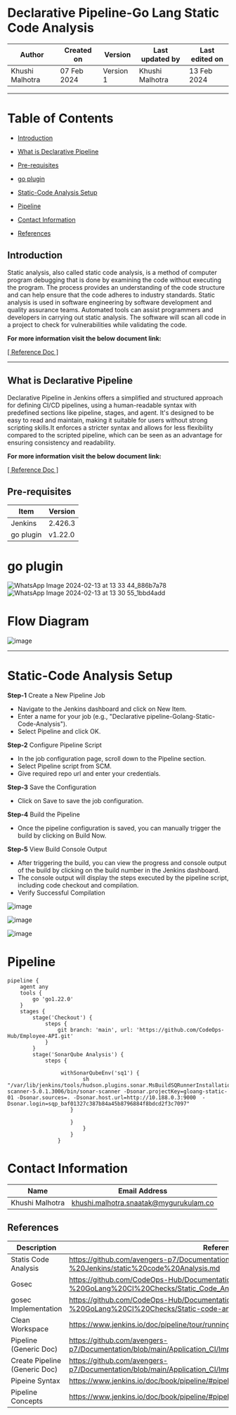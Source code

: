 # Declarative Pipeline-Go Lang Static Code Analysis

|   Author        |  Created on   |  Version   | Last updated by  | Last edited on |
| --------------- | --------------| -----------|----------------- | -------------- |
| Khushi Malhotra |  07 Feb 2024  |  Version 1 | Khushi Malhotra  | 13 Feb 2024    |
***
# Table of Contents
- [Introduction](https://github.com/CodeOps-Hub/Documentation/blob/main/Application_CI/Implementation/GolangCI/StaticCodeAnalysis/DeclarativePipeline/README.md#introduction)

- [What is Declarative Pipeline](https://github.com/CodeOps-Hub/Documentation/blob/main/Application_CI/Implementation/GolangCI/StaticCodeAnalysis/DeclarativePipeline/README.md#what-is-declarative-pipeline)

- [Pre-requisites](https://github.com/CodeOps-Hub/Documentation/blob/main/Application_CI/Implementation/GolangCI/StaticCodeAnalysis/DeclarativePipeline/README.md#pre-requisites)

- [go plugin](https://github.com/CodeOps-Hub/Documentation/blob/main/Application_CI/Implementation/GolangCI/StaticCodeAnalysis/DeclarativePipeline/README.md#go-plugin)

- [Static-Code Analysis Setup](https://github.com/CodeOps-Hub/Documentation/blob/main/Application_CI/Implementation/GolangCI/StaticCodeAnalysis/DeclarativePipeline/README.md#static-code-analysis-setup)

- [Pipeline](https://github.com/CodeOps-Hub/Documentation/blob/main/Application_CI/Implementation/GolangCI/StaticCodeAnalysis/DeclarativePipeline/README.md#pipeline)

- [Contact Information](https://github.com/CodeOps-Hub/Documentation/blob/main/Application_CI/Implementation/GolangCI/StaticCodeAnalysis/DeclarativePipeline/README.md#contact-information)

- [References](https://github.com/CodeOps-Hub/Documentation/blob/main/Application_CI/Implementation/GolangCI/StaticCodeAnalysis/DeclarativePipeline/README.md#references)

## Introduction
Static analysis, also called static code analysis, is a method of computer program debugging that is done by examining the code without executing the program. The process provides an understanding of the code structure and can help ensure that the code adheres to industry standards. Static analysis is used in software engineering by software development and quality assurance teams. Automated tools can assist programmers and developers in carrying out static analysis. The software will scan all code in a project to check for vulnerabilities while validating the code.

**For more information visit the below document link:**

[\[ Reference Doc \]](https://github.com/avengers-p7/Documentation/blob/main/Application_CI/Design/08-%20Jenkins/static%20code%20Analysis.md)

***
## What is Declarative Pipeline

Declarative Pipeline in Jenkins offers a simplified and structured approach for defining CI/CD pipelines, using a human-readable syntax with predefined sections like pipeline, stages, and agent. It's designed to be easy to read and maintain, making it suitable for users without strong scripting skills.It enforces a stricter syntax and allows for less flexibility compared to the scripted pipeline, which can be seen as an advantage for ensuring consistency and readability.

**For more information visit the below document link:**

[\[ Reference Doc \]](https://github.com/avengers-p7/Documentation/blob/main/Application_CI/Implementation/GenericDoc/jenkinsPipeline.md )


## Pre-requisites
| Item         | Version   |
|--------------|-----------|
| Jenkins      | 2.426.3 |
| go plugin    | v1.22.0 |

# go plugin
![WhatsApp Image 2024-02-13 at 13 33 44_886b7a78](https://github.com/avengers-p7/Documentation/assets/156056460/55c954ee-4937-496d-bff9-6ca2df8cca38)
![WhatsApp Image 2024-02-13 at 13 30 55_1bbd4add](https://github.com/avengers-p7/Documentation/assets/156056460/bb5dce1a-3952-4ebd-a40b-8a41a45375dd)

# Flow Diagram
![image](https://github.com/CodeOps-Hub/Documentation/assets/156056460/bcaea722-8f53-49d4-a185-f91c7276122b)
***

# Static-Code Analysis Setup 
**Step-1** Create a New Pipeline Job

- Navigate to the Jenkins dashboard and click on New Item.
- Enter a name for your job (e.g., "Declarative pipeline-Golang-Static-Code-Analysis").
- Select Pipeline and click OK.

**Step-2** Configure Pipeline Script

- In the job configuration page, scroll down to the Pipeline section.
- Select Pipeline script from SCM.
- Give required repo url and enter your credentials.

**Step-3** Save the Configuration

- Click on Save to save the job configuration.

**Step-4** Build the Pipeline

- Once the pipeline configuration is saved, you can manually trigger the build by clicking on Build Now.

**Step-5** View Build Console Output

- After triggering the build, you can view the progress and console output of the build by clicking on the build number in the Jenkins dashboard.
- The console output will display the steps executed by the pipeline script, including code checkout and compilation.
- Verify Successful Compilation

![image](https://github.com/CodeOps-Hub/Documentation/assets/156056460/6a6c23f4-ca5e-4a98-a078-bb5bab74a15a)

![image](https://github.com/CodeOps-Hub/Documentation/assets/156056460/253cd688-9ee0-4dd9-ad97-5144dcb3d6b3)

![image](https://github.com/CodeOps-Hub/Documentation/assets/156056460/40b763bb-c31a-4414-b1c4-a18768edfd96)

# Pipeline
```shell
pipeline {
    agent any
    tools {
        go 'go1.22.0'
    }
    stages {
        stage('Checkout') {
            steps {
                git branch: 'main', url: 'https://github.com/CodeOps-Hub/Employee-API.git'
            }
        }
        stage('SonarQube Analysis') {
            steps {

                 withSonarQubeEnv('sq1') {
                        sh "/var/lib/jenkins/tools/hudson.plugins.sonar.MsBuildSQRunnerInstallation/SonarScanner/sonar-scanner-5.0.1.3006/bin/sonar-scanner -Dsonar.projectKey=gloang-static-01 -Dsonar.sources=. -Dsonar.host.url=http://10.188.0.3:9000  -Dsonar.login=sqp_baf01327c387b84a45b8796884f8bdcd2f3c7097"
                    }
                     
                    }
                        }
                    }
                }

```

# Contact Information
| Name            | Email Address                        |
|-----------------|--------------------------------------|
| Khushi Malhotra | khushi.malhotra.snaatak@mygurukulam.co |


## References

| Description                                   | References  
| --------------------------------------------  | -------------------------------------------------|
| Statis Code Analysis | https://github.com/avengers-p7/Documentation/blob/main/Application_CI/Design/08-%20Jenkins/static%20code%20Analysis.md |
| Gosec | https://github.com/CodeOps-Hub/Documentation/blob/main/Application_CI/Design/05-%20GoLang%20CI%20Checks/Static_Code_Analysis_Go_Language.md |
| gosec Implementation | https://github.com/CodeOps-Hub/Documentation/blob/main/Application_CI/Design/05-%20GoLang%20CI%20Checks/Static-code-analysis-poc.md |
| Clean Workspace | https://www.jenkins.io/doc/pipeline/tour/running-multiple-steps/#finishing-up |
| Pipeline (Generic Doc) | https://github.com/avengers-p7/Documentation/blob/main/Application_CI/Implementation/GenericDoc/jenkinsPipeline.md |
| Create Pipeline (Generic Doc)| https://github.com/avengers-p7/Documentation/blob/main/Application_CI/Implementation/GenericDoc/pipelinePOC.md |
| Pipeine Syntax | https://www.jenkins.io/doc/book/pipeline/#pipeline-syntax-overview |
| Pipeline Concepts | https://www.jenkins.io/doc/book/pipeline/#pipeline-concepts |
